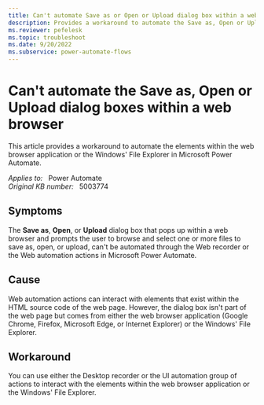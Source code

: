 ```yaml
---
title: Can't automate Save as or Open or Upload dialog box within a web browser
description: Provides a workaround to automate the Save as, Open or Upload dialog boxes by using the Web recorder or the Web automation actions in Power Automate.
ms.reviewer: pefelesk
ms.topic: troubleshoot
ms.date: 9/20/2022
ms.subservice: power-automate-flows
---
```

# Can't automate the Save as, Open or Upload dialog boxes within a web browser

This article provides a workaround to automate the elements within the web browser application or the Windows' File Explorer in Microsoft Power Automate.

_Applies to:_ &nbsp; Power Automate  
_Original KB number:_ &nbsp; 5003774

## Symptoms

The **Save as**, **Open**, or **Upload** dialog box that pops up within a web browser and prompts the user to browse and select one or more files to save as, open, or upload, can't be automated through the Web recorder or the Web automation actions in Microsoft Power Automate.

## Cause

Web automation actions can interact with elements that exist within the HTML source code of the web page. However, the dialog box isn't part of the web page but comes from either the web browser application (Google Chrome, Firefox, Microsoft Edge, or Internet Explorer) or the Windows' File Explorer.

## Workaround

You can use either the Desktop recorder or the UI automation group of actions to interact with the elements within the web browser application or the Windows' File Explorer.

